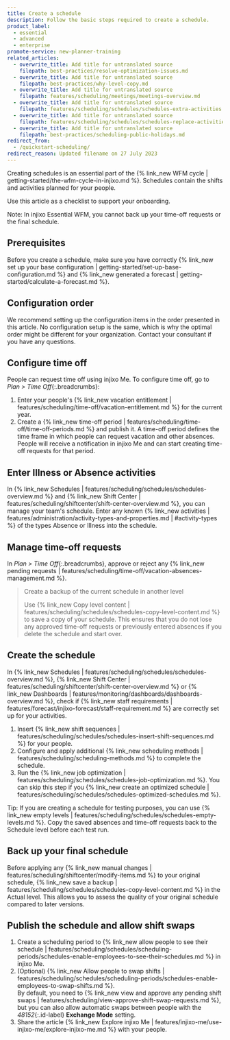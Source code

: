 ```yaml
---
title: Create a schedule
description: Follow the basic steps required to create a schedule.
product_label:
  - essential
  - advanced
  - enterprise
promote-service: new-planner-training
related_articles:
  - overwrite_title: Add title for untranslated source
    filepath: best-practices/resolve-optimization-issues.md
  - overwrite_title: Add title for untranslated source
    filepath: best-practices/why-level-copy.md
  - overwrite_title: Add title for untranslated source
    filepath: features/scheduling/meetings/meetings-overview.md
  - overwrite_title: Add title for untranslated source
    filepath: features/scheduling/schedules/schedules-extra-activities.md
  - overwrite_title: Add title for untranslated source
    filepath: features/scheduling/schedules/schedules-replace-activities.md
  - overwrite_title: Add title for untranslated source
    filepath: best-practices/scheduling-public-holidays.md
redirect_from:
  - /quickstart-scheduling/
redirect_reason: Updated filename on 27 July 2023
---
```


Creating schedules is an essential part of the {% link_new WFM cycle | getting-started/the-wfm-cycle-in-injixo.md %}. Schedules contain the shifts and activities planned for your people.  

Use this article as a checklist to support your onboarding.

Note: In injixo Essential WFM, you cannot back up your time-off requests or the final schedule.

## Prerequisites

Before you create a schedule, make sure you have correctly {% link_new set up your base configuration | getting-started/set-up-base-configuration.md %} and {% link_new generated a forecast | getting-started/calculate-a-forecast.md %}. 

## Configuration order

We recommend setting up the configuration items in the order presented in this article. No configuration setup is the same, which is why the optimal order might be different for your organization. Contact your consultant if you have any questions.

## Configure time off

People can request time off using injixo Me. To configure time off, go to _Plan > Time Off_{:.breadcrumbs}:

1. Enter your people's {% link_new vacation entitlement | features/scheduling/time-off/vacation-entitlement.md %} for the current year.
2. Create a {% link_new time-off period | features/scheduling/time-off/time-off-periods.md %} and publish it. A time-off period defines the time frame in which people can request vacation and other absences. People will receive a notification in injixo Me and can start creating time-off requests for that period.

## Enter Illness or Absence activities

In {% link_new Schedules | features/scheduling/schedules/schedules-overview.md %} and {% link_new Shift Center | features/scheduling/shiftcenter/shift-center-overview.md %}, you can manage your team's schedule. Enter any known {% link_new activities | features/administration/activity-types-and-properties.md | #activity-types %} of the types Absence or Illness into the schedule.

## Manage time-off requests

In _Plan > Time Off_{:.breadcrumbs}, approve or reject any {% link_new pending requests | features/scheduling/time-off/vacation-absences-management.md %}.

> Create a backup of the current schedule in another level
>
> Use {% link_new Copy level content | features/scheduling/schedules/schedules-copy-level-content.md %} to save a copy of your schedule. This ensures that you do not lose any approved time-off requests or previously entered absences if you delete the schedule and start over.

## Create the schedule

In {% link_new Schedules | features/scheduling/schedules/schedules-overview.md %}, {% link_new Shift Center | features/scheduling/shiftcenter/shift-center-overview.md %} or {% link_new Dashboards | features/monitoring/dashboards/dashboards-overview.md %}, check if {% link_new staff requirements | features/forecast/injixo-forecast/staff-requirement.md %} are correctly set up for your activities.

1. Insert {% link_new shift sequences | features/scheduling/schedules/schedules-insert-shift-sequences.md %} for your people.
2. Configure and apply additional {% link_new scheduling methods | features/scheduling/scheduling-methods.md %} to complete the schedule.
3. Run the {% link_new job optimization | features/scheduling/schedules/schedules-job-optimization.md %}. You can skip this step if you {% link_new create an optimized schedule | features/scheduling/schedules/schedules-optimized-schedules.md %}.

Tip: If you are creating a schedule for testing purposes, you can use {% link_new empty levels | features/scheduling/schedules/schedules-empty-levels.md %}. Copy the saved absences and time-off requests back to the Schedule level before each test run.

## Back up your final schedule

Before applying any {% link_new manual changes | features/scheduling/shiftcenter/modify-items.md %} to your original schedule, {% link_new save a backup | features/scheduling/schedules/schedules-copy-level-content.md %} in the Actual level. This allows you to assess the quality of your original schedule compared to later versions.

## Publish the schedule and allow shift swaps

1. Create a scheduling period to {% link_new allow people to see their schedule | features/scheduling/schedules/scheduling-periods/schedules-enable-employees-to-see-their-schedules.md %} in injixo Me.
2. (Optional) {% link_new Allow people to swap shifts | features/scheduling/schedules/scheduling-periods/schedules-enable-employees-to-swap-shifts.md %}.  
    By default, you need to {% link_new view and approve any pending shift swaps | features/scheduling/view-approve-shift-swap-requests.md %}, but you can also allow automatic swaps between people with the _48152_{:.id-label} **Exchange Mode** setting.
3. Share the article {% link_new Explore injixo Me | features/injixo-me/use-injixo-me/explore-injixo-me.md %} with your people.
